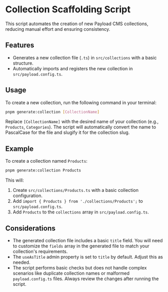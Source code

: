 # Collection Scaffolding Script

This script automates the creation of new Payload CMS collections, reducing manual effort and ensuring consistency.

## Features

*   Generates a new collection file (`.ts`) in `src/collections` with a basic structure.
*   Automatically imports and registers the new collection in `src/payload.config.ts`.

## Usage

To create a new collection, run the following command in your terminal:

```bash
pnpm generate:collection [CollectionName]
```

Replace `[CollectionName]` with the desired name of your collection (e.g., `Products`, `Categories`). The script will automatically convert the name to PascalCase for the file and slugify it for the collection slug.

## Example

To create a collection named `Products`:

```bash
pnpm generate:collection Products
```

This will:

1.  Create `src/collections/Products.ts` with a basic collection configuration.
2.  Add `import { Products } from './collections/Products';` to `src/payload.config.ts`.
3.  Add `Products` to the `collections` array in `src/payload.config.ts`.

## Considerations

*   The generated collection file includes a basic `title` field. You will need to customize the `fields` array in the generated file to match your collection's requirements.
*   The `useAsTitle` admin property is set to `title` by default. Adjust this as needed.
*   The script performs basic checks but does not handle complex scenarios like duplicate collection names or malformed `payload.config.ts` files. Always review the changes after running the script.
